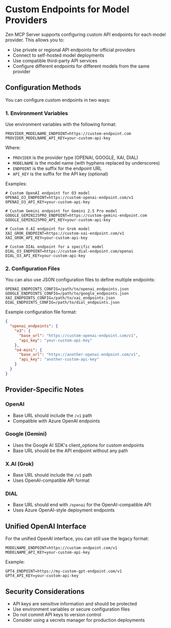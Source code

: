 # Custom Endpoints for Model Providers

Zen MCP Server supports configuring custom API endpoints for each model provider. This allows you to:

- Use private or regional API endpoints for official providers
- Connect to self-hosted model deployments
- Use compatible third-party API services
- Configure different endpoints for different models from the same provider

## Configuration Methods

You can configure custom endpoints in two ways:

### 1. Environment Variables

Use environment variables with the following format:
```
PROVIDER_MODELNAME_ENDPOINT=https://custom-endpoint.com
PROVIDER_MODELNAME_API_KEY=your-custom-api-key
```

Where:
- `PROVIDER` is the provider type (OPENAI, GOOGLE, XAI, DIAL)
- `MODELNAME` is the model name (with hyphens replaced by underscores)
- `ENDPOINT` is the suffix for the endpoint URL
- `API_KEY` is the suffix for the API key (optional)

Examples:
```
# Custom OpenAI endpoint for O3 model
OPENAI_O3_ENDPOINT=https://custom-openai-endpoint.com/v1
OPENAI_O3_API_KEY=your-custom-api-key

# Custom Gemini endpoint for Gemini 2.5 Pro model
GOOGLE_GEMINI25PRO_ENDPOINT=https://custom-gemini-endpoint.com
GOOGLE_GEMINI25PRO_API_KEY=your-custom-api-key

# Custom X.AI endpoint for Grok model
XAI_GROK_ENDPOINT=https://custom-xai-endpoint.com/v1
XAI_GROK_API_KEY=your-custom-api-key

# Custom DIAL endpoint for a specific model
DIAL_O3_ENDPOINT=https://custom-dial-endpoint.com/openai
DIAL_O3_API_KEY=your-custom-api-key
```

### 2. Configuration Files

You can also use JSON configuration files to define multiple endpoints:

```
OPENAI_ENDPOINTS_CONFIG=/path/to/openai_endpoints.json
GOOGLE_ENDPOINTS_CONFIG=/path/to/google_endpoints.json
XAI_ENDPOINTS_CONFIG=/path/to/xai_endpoints.json
DIAL_ENDPOINTS_CONFIG=/path/to/dial_endpoints.json
```

Example configuration file format:
```json
{
  "openai_endpoints": {
    "o3": {
      "base_url": "https://custom-openai-endpoint.com/v1",
      "api_key": "your-custom-api-key"
    },
    "o4-mini": {
      "base_url": "https://another-openai-endpoint.com/v1",
      "api_key": "another-custom-api-key"
    }
  }
}
```

## Provider-Specific Notes

### OpenAI

- Base URL should include the `/v1` path
- Compatible with Azure OpenAI endpoints

### Google (Gemini)

- Uses the Google AI SDK's client_options for custom endpoints
- Base URL should be the API endpoint without any path

### X.AI (Grok)

- Base URL should include the `/v1` path
- Uses OpenAI-compatible API format

### DIAL

- Base URL should end with `/openai` for the OpenAI-compatible API
- Uses Azure OpenAI-style deployment endpoints

## Unified OpenAI Interface

For the unified OpenAI interface, you can still use the legacy format:
```
MODELNAME_ENDPOINT=https://custom-endpoint.com/v1
MODELNAME_API_KEY=your-custom-api-key
```

Example:
```
GPT4_ENDPOINT=https://my-custom-gpt-endpoint.com/v1
GPT4_API_KEY=your-custom-api-key
```

## Security Considerations

- API keys are sensitive information and should be protected
- Use environment variables or secure configuration files
- Do not commit API keys to version control
- Consider using a secrets manager for production deployments